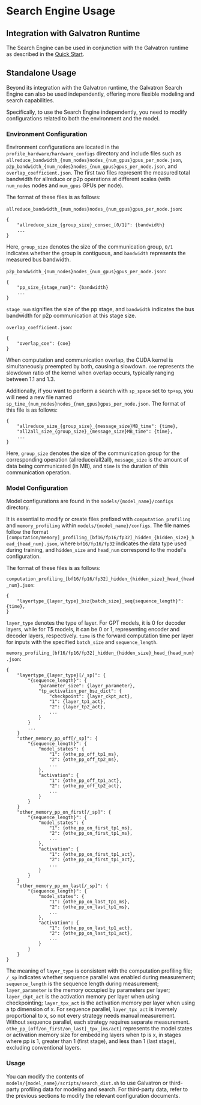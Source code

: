# Search Engine Usage

## Integration with Galvatron Runtime

The Search Engine can be used in conjunction with the Galvatron runtime as described in the [Quick Start](../3_quick_start/quick_start.html#profiling-with-galvatron).

## Standalone Usage

Beyond its integration with the Galvatron runtime, the Galvatron Search Engine can also be used independently, offering more flexible modeling and search capabilities.

Specifically, to use the Search Engine independently, you need to modify configurations related to both the environment and the model.

### Environment Configuration

Environment configurations are located in the `profile_hardware/hardware_configs` directory and include files such as `allreduce_bandwidth_{num_nodes}nodes_{num_gpus}gpus_per_node.json`, `p2p_bandwidth_{num_nodes}nodes_{num_gpus}gpus_per_node.json`, and `overlap_coefficient.json`. The first two files represent the measured total bandwidth for allreduce or p2p operations at different scales (with `num_nodes` nodes and `num_gpus` GPUs per node).

The format of these files is as follows:

`allreduce_bandwidth_{num_nodes}nodes_{num_gpus}gpus_per_node.json`:

```
{
    "allreduce_size_{group_size}_consec_[0/1]": {bandwidth}
    ...
}
```
Here, `group_size` denotes the size of the communication group, `0/1` indicates whether the group is contiguous, and `bandwidth` represents the measured bus bandwidth.

`p2p_bandwidth_{num_nodes}nodes_{num_gpus}gpus_per_node.json`:

```
{
    "pp_size_{stage_num}": {bandwidth}
    ...
}
```
`stage_num` signifies the size of the pp stage, and `bandwidth` indicates the bus bandwidth for p2p communication at this stage size.

`overlap_coefficient.json`:
```
{
    "overlap_coe": {coe}
}
```
When computation and communication overlap, the CUDA kernel is simultaneously preempted by both, causing a slowdown. `coe` represents the slowdown ratio of the kernel when overlap occurs, typically ranging between 1.1 and 1.3.

Additionally, if you want to perform a search with `sp_space` set to `tp+sp`, you will need a new file named `sp_time_{num_nodes}nodes_{num_gpus}gpus_per_node.json`. The format of this file is as follows:

```
{
    "allreduce_size_{group_size}_{message_size}MB_time": {time},
    "all2all_size_{group_size}_{message_size}MB_time": {time},
    ...
}
```

Here, `group_size` denotes the size of the communication group for the corresponding operation (allreduce/all2all), `message_size` is the amount of data being communicated (in MB), and `time` is the duration of this communication operation.

### Model Configuration

Model configurations are found in the `models/{model_name}/configs` directory.

It is essential to modify or create files prefixed with `computation_profiling` and `memory_profiling` within `models/{model_name}/configs`. The file names follow the format `[computation/memory]_profiling_[bf16/fp16/fp32]_hidden_{hidden_size}_head_{head_num}.json`, where `bf16/fp16/fp32` indicates the data type used during training, and `hidden_size` and `head_num` correspond to the model's configuration.

The format of these files is as follows:

`computation_profiling_[bf16/fp16/fp32]_hidden_{hidden_size}_head_{head_num}.json`:
```
{
    "layertype_{layer_type}_bsz{batch_size}_seq{sequence_length}": {time},
}
```

`layer_type` denotes the type of layer. For GPT models, it is 0 for decoder layers, while for T5 models, it can be 0 or 1, representing encoder and decoder layers, respectively. `time` is the forward computation time per layer for inputs with the specified `batch_size` and `sequence_length`.

`memory_profiling_[bf16/fp16/fp32]_hidden_{hidden_size}_head_{head_num}.json`:
```
{
    "layertype_{layer_type}[/_sp]": {
        "{sequence_length}": {
            "parameter_size": {layer_parameter},
            "tp_activation_per_bsz_dict": {
                "checkpoint": {layer_ckpt_act},
                "1": {layer_tp1_act},
                "2": {layer_tp2_act},
                ...
            }
        }
        ...
    }
    "other_memory_pp_off[/_sp]": {
        "{sequence_length}": {
            "model_states": {
                "1": {othe_pp_off_tp1_ms},
                "2": {othe_pp_off_tp2_ms},
                ...
            },
            "activation": {
                "1": {othe_pp_off_tp1_act},
                "2": {othe_pp_off_tp2_act},
                ...
            }
        }
    }
    "other_memory_pp_on_first[/_sp]": {
        "{sequence_length}": {
            "model_states": {
                "1": {othe_pp_on_first_tp1_ms},
                "2": {othe_pp_on_first_tp1_ms},
                ...
            },
            "activation": {
                "1": {othe_pp_on_first_tp1_act},
                "2": {othe_pp_on_first_tp1_act},
                ...
            }
        }
    }
    "other_memory_pp_on_last[/_sp]": {
        "{sequence_length}": {
            "model_states": {
                "1": {othe_pp_on_last_tp1_ms},
                "2": {othe_pp_on_last_tp1_ms},
                ...
            },
            "activation": {
                "1": {othe_pp_on_last_tp1_act},
                "2": {othe_pp_on_last_tp1_act},
                ...
            }
        }
    }
}
```
The meaning of `layer_type` is consistent with the computation profiling file; `/_sp` indicates whether sequence parallel was enabled during measurement; `sequence_length` is the sequence length during measurement; `layer_parameter` is the memory occupied by parameters per layer; `layer_ckpt_act` is the activation memory per layer when using checkpointing; `layer_tpx_act` is the activation memory per layer when using a tp dimension of x. For sequence parallel, `layer_tpx_act` is inversely proportional to x, so not every strategy needs manual measurement. Without sequence parallel, each strategy requires separate measurement. `othe_pp_[off/on_first/on_last]_tpx_[ms/act]` represents the model states or activation memory size for embedding layers when tp is x, in stages where pp is 1, greater than 1 (first stage), and less than 1 (last stage), excluding conventional layers.

### Usage

You can modify the contents of `models/{model_name}/scripts/search_dist.sh` to use Galvatron or third-party profiling data for modeling and search. For third-party data, refer to the previous sections to modify the relevant configuration documents.